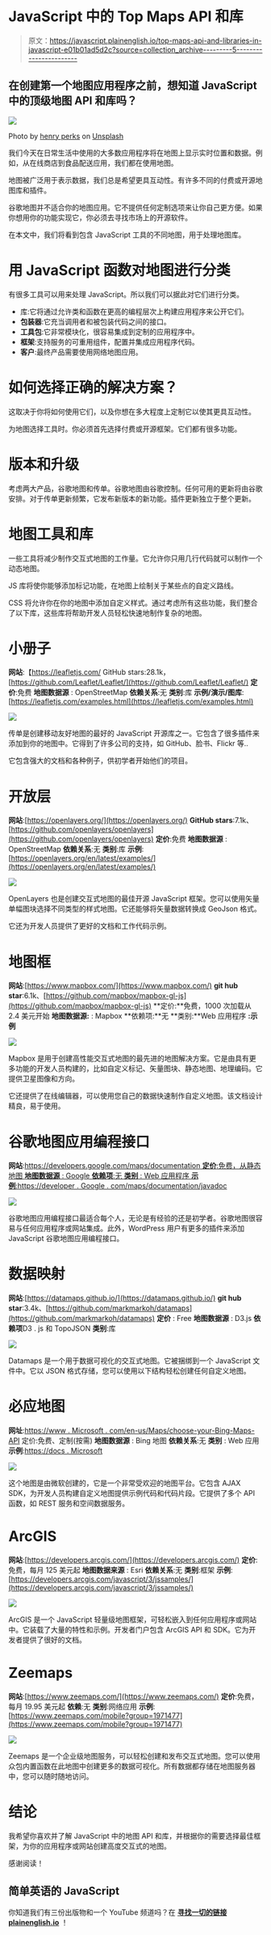 # JavaScript 中的 Top Maps API 和库

> 原文：<https://javascript.plainenglish.io/top-maps-api-and-libraries-in-javascript-e01b01ad5d2c?source=collection_archive---------5----------------------->

## 在创建第一个地图应用程序之前，想知道 JavaScript 中的顶级地图 API 和库吗？

![](img/3b6aaaa7cbe443656ad17fd8fd620914.png)

Photo by [henry perks](https://unsplash.com/@hjkp?utm_source=medium&utm_medium=referral) on [Unsplash](https://unsplash.com?utm_source=medium&utm_medium=referral)

我们今天在日常生活中使用的大多数应用程序将在地图上显示实时位置和数据。例如，从在线商店到食品配送应用，我们都在使用地图。

地图被广泛用于表示数据，我们总是希望更具互动性。有许多不同的付费或开源地图库和插件。

谷歌地图并不适合你的地图应用。它不提供任何定制选项来让你自己更方便。如果你想用你的功能实现它，你必须去寻找市场上的开源软件。

在本文中，我们将看到包含 JavaScript 工具的不同地图，用于处理地图库。

# 用 JavaScript 函数对地图进行分类

有很多工具可以用来处理 JavaScript。所以我们可以据此对它们进行分类。

*   库:它将通过允许类和函数在更高的编程层次上构建应用程序来公开它们。
*   **包装器**:它充当调用者和被包装代码之间的接口。
*   **工具包**:它非常模块化，很容易集成到定制的应用程序中。
*   **框架**:支持服务的可重用组件，配置并集成应用程序代码。
*   **客户**:最终产品需要使用网络地图应用。

# 如何选择正确的解决方案？

这取决于你将如何使用它们，以及你想在多大程度上定制它以使其更具互动性。

为地图选择工具时。你必须首先选择付费或开源框架。它们都有很多功能。

# 版本和升级

考虑两大产品，谷歌地图和传单。谷歌地图由谷歌控制。任何可用的更新将由谷歌安排。对于传单更新频繁，它发布新版本的新功能。插件更新独立于整个更新。

# 地图工具和库

一些工具将减少制作交互式地图的工作量。它允许你只用几行代码就可以制作一个动态地图。

JS 库将使你能够添加标记功能，在地图上绘制关于某些点的自定义路线。

CSS 将允许你在你的地图中添加自定义样式。通过考虑所有这些功能，我们整合了以下库，这些库将帮助开发人员轻松快速地制作复杂的地图。

# 小册子

**网站**:【https://leafletjs.com/
GitHub stars:28.1k，[https://github.com/Leaflet/Leaflet/](https://github.com/Leaflet/Leaflet/)
**定价**:免费
**地图数据源** : OpenStreetMap
**依赖关系**:无
**类别**:库
**示例/演示/图库**:[https://leafletjs.com/examples.html](https://leafletjs.com/examples.html)

![](img/b2819169cd70f02ba389464bbb5c8430.png)

传单是创建移动友好地图的最好的 JavaScript 开源库之一。它包含了很多插件来添加到你的地图中。它得到了许多公司的支持，如 GitHub、脸书、Flickr 等..

它包含强大的文档和各种例子，供初学者开始他们的项目。

# 开放层

**网站**:[https://openlayers.org/](https://openlayers.org/)
**GitHub stars**:7.1k、[https://github.com/openlayers/openlayers](https://github.com/openlayers/openlayers)
**定价**:免费
**地图数据源** : OpenStreetMap
**依赖关系**:无
**类别**:库
**示例**:[https://openlayers.org/en/latest/examples/](https://openlayers.org/en/latest/examples/)

![](img/6cf31f96ea1fb8d92142df05c5d62093.png)

OpenLayers 也是创建交互式地图的最佳开源 JavaScript 框架。您可以使用矢量单幅图块选择不同类型的样式地图。它还能够将矢量数据转换成 GeoJson 格式。

它还为开发人员提供了更好的文档和工作代码示例。

# 地图框

**网站**:[https://www.mapbox.com/](https://www.mapbox.com/)
**git hub star**:6.1k、[https://github.com/mapbox/mapbox-gl-js](https://github.com/mapbox/mapbox-gl-js)
**定价:**免费，1000 次加载从 2.4 美元开始
**地图数据源:** : Mapbox
**依赖项:**无
**类别:**Web 应用程序
**:示例**

![](img/6b88070cf157cb7e12d31d65e3ead288.png)

Mapbox 是用于创建高性能交互式地图的最先进的地图解决方案。它是由具有更多功能的开发人员构建的，比如自定义标记、矢量图块、静态地图、地理编码。它提供卫星图像和方向。

它还提供了在线编辑器，可以使用您自己的数据快速制作自定义地图。该文档设计精良，易于使用。

# 谷歌地图应用编程接口

**网站**:[https://developers.google.com/maps/documentation
**定价**:免费，从静态地图
**地图数据源** : Google
**依赖项**:无
**类别** : Web 应用程序
**示例**:](https://developers.google.com/maps/documentation)[https://developer . Google . com/maps/documentation/javadoc](https://developers.google.com/maps/documentation/javascript/examples)

![](img/c10b634ae2d7620c3fd27d8a8f038358.png)

谷歌地图应用编程接口最适合每个人，无论是有经验的还是初学者。谷歌地图很容易与任何应用程序或网站集成。此外，WordPress 用户有更多的插件来添加 JavaScript 谷歌地图应用编程接口。

# 数据映射

**网站**:[https://datamaps.github.io/](https://datamaps.github.io/)
**git hub star**:3.4k、[https://github.com/markmarkoh/datamaps](https://github.com/markmarkoh/datamaps)
**定价** : Free
**地图数据源** : D3.js
**依赖项**D3 . js 和 TopoJSON
**类别**:库

![](img/94644323e94e6964f1a8bd3c7279d720.png)

Datamaps 是一个用于数据可视化的交互式地图。它被捆绑到一个 JavaScript 文件中。它以 JSON 格式存储，您可以使用以下结构轻松创建任何自定义地图。

# 必应地图

**网址**:[https://www . Microsoft . com/en-us/Maps/choose-your-Bing-Maps-API](https://www.microsoft.com/en-us/maps/choose-your-bing-maps-api)
定价:免费、定制(按需)
**地图数据源** : Bing 地图
**依赖关系**:无
**类别** : Web 应用
**示例**:[https://docs . Microsoft](https://docs.microsoft.com/en-us/bingmaps/v8-web-control/index)

![](img/a1fbfce94f2170f774b3334ea2204cd6.png)

这个地图是由微软创建的，它是一个非常受欢迎的地图平台。它包含 AJAX SDK，为开发人员构建自定义地图提供示例代码和代码片段。它提供了多个 API 函数，如 REST 服务和空间数据服务。

# ArcGIS

**网站**:[https://developers.arcgis.com/](https://developers.arcgis.com/)
**定价**:免费，每月 125 美元起
**地图数据来源** : Esri
**依赖关系**:无
**类别**:框架
**示例**:[https://developers.arcgis.com/javascript/3/jssamples/](https://developers.arcgis.com/javascript/3/jssamples/)

![](img/a1edfd0db869b5f84d0accce87284197.png)

ArcGIS 是一个 JavaScript 轻量级地图框架，可轻松嵌入到任何应用程序或网站中。它装载了大量的特性和示例。开发者门户包含 ArcGIS API 和 SDK。它为开发者提供了很好的文档。

# Zeemaps

**网站**:[https://www.zeemaps.com/](https://www.zeemaps.com/)
**定价**:免费，每月 19.95 美元起
**依赖**:无
**类别**:网络应用
**示例**:[https://www.zeemaps.com/mobile?group=1971477](https://www.zeemaps.com/mobile?group=1971477)

![](img/2f4c889fd666ca1e82f54a3137c98b86.png)

Zeemaps 是一个企业级地图服务，可以轻松创建和发布交互式地图。您可以使用众包内置函数在此地图中创建更多的数据可视化。所有数据都存储在地图服务器中，您可以随时随地访问。

# 结论

我希望你喜欢并了解 JavaScript 中的地图 API 和库，并根据你的需要选择最佳框架，为你的应用程序或网站创建高度交互式的地图。

感谢阅读！

## 简单英语的 JavaScript

你知道我们有三份出版物和一个 YouTube 频道吗？在 [**寻找一切的链接 plainenglish.io**](https://plainenglish.io/) ！